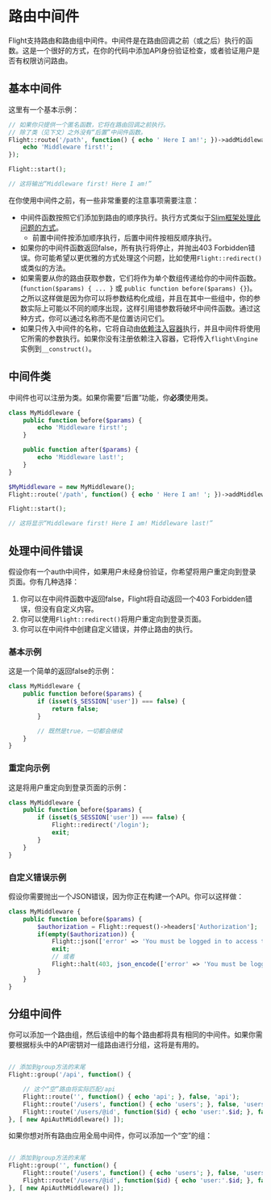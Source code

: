 # 路由中间件

Flight支持路由和路由组中间件。中间件是在路由回调之前（或之后）执行的函数。这是一个很好的方式，在你的代码中添加API身份验证检查，或者验证用户是否有权限访问路由。

## 基本中间件

这里有一个基本示例：

```php
// 如果你只提供一个匿名函数，它将在路由回调之前执行。
// 除了类（见下文）之外没有“后置”中间件函数。
Flight::route('/path', function() { echo ' Here I am!'; })->addMiddleware(function() {
	echo 'Middleware first!';
});

Flight::start();

// 这将输出“Middleware first! Here I am!”
```

在你使用中间件之前，有一些非常重要的注意事项需要注意：
- 中间件函数按照它们添加到路由的顺序执行。执行方式类似于[Slim框架处理此问题的方式](https://www.slimframework.com/docs/v4/concepts/middleware.html#how-does-middleware-work)。
   - 前置中间件按添加顺序执行，后置中间件按相反顺序执行。
- 如果你的中间件函数返回false，所有执行将停止，并抛出403 Forbidden错误。你可能希望以更优雅的方式处理这个问题，比如使用`Flight::redirect()`或类似的方法。
- 如果需要从你的路由获取参数，它们将作为单个数组传递给你的中间件函数。(`function($params) { ... }` 或 `public function before($params) {}`)。之所以这样做是因为你可以将参数结构化成组，并且在其中一些组中，你的参数实际上可能以不同的顺序出现，这样引用错参数将破坏中间件函数。通过这种方式，你可以通过名称而不是位置访问它们。
- 如果只传入中间件的名称，它将自动由[依赖注入容器](dependency-injection-container)执行，并且中间件将使用它所需的参数执行。如果你没有注册依赖注入容器，它将传入`flight\Engine`实例到`__construct()`。

## 中间件类

中间件也可以注册为类。如果你需要“后置”功能，你**必须**使用类。

```php
class MyMiddleware {
	public function before($params) {
		echo 'Middleware first!';
	}

	public function after($params) {
		echo 'Middleware last!';
	}
}

$MyMiddleware = new MyMiddleware();
Flight::route('/path', function() { echo ' Here I am! '; })->addMiddleware($MyMiddleware); // also ->addMiddleware([ $MyMiddleware, $MyMiddleware2 ]);

Flight::start();

// 这将显示“Middleware first! Here I am! Middleware last!”
```

## 处理中间件错误

假设你有一个auth中间件，如果用户未经身份验证，你希望将用户重定向到登录页面。你有几种选择：

1. 你可以在中间件函数中返回false，Flight将自动返回一个403 Forbidden错误，但没有自定义内容。
1. 你可以使用`Flight::redirect()`将用户重定向到登录页面。
1. 你可以在中间件中创建自定义错误，并停止路由的执行。

### 基本示例

这是一个简单的返回false的示例：
```php
class MyMiddleware {
	public function before($params) {
		if (isset($_SESSION['user']) === false) {
			return false;
		}

		// 既然是true，一切都会继续
	}
}
```

### 重定向示例

这是将用户重定向到登录页面的示例：
```php
class MyMiddleware {
	public function before($params) {
		if (isset($_SESSION['user']) === false) {
			Flight::redirect('/login');
			exit;
		}
	}
}
```

### 自定义错误示例

假设你需要抛出一个JSON错误，因为你正在构建一个API。你可以这样做：
```php
class MyMiddleware {
	public function before($params) {
		$authorization = Flight::request()->headers['Authorization'];
		if(empty($authorization)) {
			Flight::json(['error' => 'You must be logged in to access this page.'], 403);
			exit;
			// 或者
			Flight::halt(403, json_encode(['error' => 'You must be logged in to access this page.']);
		}
	}
}
```

## 分组中间件

你可以添加一个路由组，然后该组中的每个路由都将具有相同的中间件。如果你需要根据标头中的API密钥对一组路由进行分组，这将是有用的。

```php

// 添加到group方法的末尾
Flight::group('/api', function() {

	// 这个“空”路由将实际匹配/api
	Flight::route('', function() { echo 'api'; }, false, 'api');
    Flight::route('/users', function() { echo 'users'; }, false, 'users');
	Flight::route('/users/@id', function($id) { echo 'user:'.$id; }, false, 'user_view');
}, [ new ApiAuthMiddleware() ]);
```

如果你想对所有路由应用全局中间件，你可以添加一个“空”的组：

```php

// 添加到group方法的末尾
Flight::group('', function() {
	Flight::route('/users', function() { echo 'users'; }, false, 'users');
	Flight::route('/users/@id', function($id) { echo 'user:'.$id; }, false, 'user_view');
}, [ new ApiAuthMiddleware() ]);
```